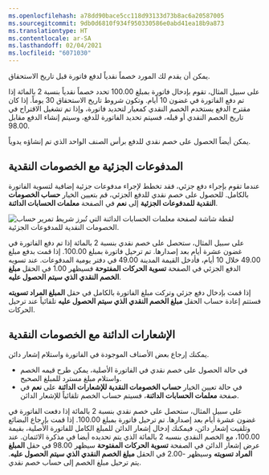 ```yaml
---
ms.openlocfilehash: a78dd90bace5cc118d93133d73b8ac6a20587005
ms.sourcegitcommit: 9db0d6810f934f950330586e0abd41ea18b9a873
ms.translationtype: HT
ms.contentlocale: ar-SA
ms.lasthandoff: 02/04/2021
ms.locfileid: "6071030"
---
```

يمكن أن يقدم لك المورد خصماً نقدياً لدفع فاتورة قبل تاريخ الاستحقاق. 

على سبيل المثال، تقوم بإدخال فاتورة بمبلغ 100.00 تحدد خصماً نقدياً بنسبة 2 بالمائة إذا تم دفع الفاتورة في غضون 10 أيام. وتكون شروط تاريخ الاستحقاق 30 يوماً. إذا كان مقترح الدفع يستخدم الخصم النقدي كمعيار لتحديد فاتورة، وإذا تم تشغيل الاقتراح في تاريخ الخصم النقدي أو قبله، فسيتم تحديد الفاتورة للدفع، وسيتم إنشاء الدفع مقابل 98.00. 

يمكن أيضاً الحصول على خصم نقدي للدفع برأس الصنف الواحد الذي تم إنشاؤه يدوياً.

## <a name="partial-payments-with-cash-discounts"></a>المدفوعات الجزئية مع الخصومات النقدية 

عندما تقوم بإجراء دفع جزئي، فقد تخطط لإجراء مدفوعات جزئية إضافية لتسوية الفاتورة بالكامل. للحصول على خصم نقدي للدفع الجزئي، قم بتعيين الخيار **حساب الخصومات النقدية للمدفوعات الجزئية** إلى **نعم** في الصفحة **معلمات الحسابات الدائنة**.

![لقطة شاشة لصفحة معلمات الحسابات الدائنة التي تُبرز شريط تمرير حساب الخصومات النقدية للمدفوعات الجزئية.](../media/partial-payment.png)


على سبيل المثال، ستحصل على خصم نقدي بنسبة 2 بالمائة إذا تم دفع الفاتورة في غضون عشرة أيام بعد إصدارها. تم ترحيل فاتورة بمبلغ 100.00. إذا قمت بدفع مبلغ 49.00 خلال 10 أيام، فأدخل القيمة المدينة 49.00 في دفتر يومية المدفوعات. عند تسويه الدفع الجزئي في الصفحة **تسوية الحركات المفتوحة** فسيظهر 1.00 في الحقل **مبلغ الخصم النقدي الذي سيتم الحصول عليه**.

إذا قمت بإدخال دفع جزئي وتركت مبلغ الفاتورة بالكامل في حقل **المبلغ المراد تسويته** فستتم إعادة حساب الحقل **مبلغ الخصم النقدي الذي سيتم الحصول عليه** تلقائياً عند ترحيل الحركات.

## <a name="credit-notes-with-cash-discounts"></a>الإشعارات الدائنة‬ مع الخصومات النقدية 

يمكنك إرجاع بعض الأصناف الموجودة في الفاتورة واستلام إشعار دائن. 

- في حالة الحصول على خصم نقدي في الفاتورة الأصلية، يمكن طرح قيمه الخصم واستلام مبلغ مسترد للمبلغ الصحيح. 
- في حالة تعيين الخيار **حساب الخصومات النقدية للإشعارات الدائنة‬** على **نعم** في صفحة **معلمات الحسابات الدائنة**، فسيتم حساب الخصم تلقائياً للإشعار الدائن.

على سبيل المثال، ستحصل على خصم نقدي بنسبة 2 بالمائة إذا دفعت الفاتورة في غضون عشرة أيام بعد إصدارها. تم ترحيل فاتورة بمبلغ 100.00. إذا قمت بإرجاع البضائع وتلقيت إشعار دائن، فيمكنك إدخال إشعار الدائن للمبلغ الكامل للفاتورة الأصلية، بقيمة 100.00، مع الخصم النقدي بنسبه 2 بالمائة الذي يتم تحديده أيضا في مذكرة الائتمان. عند عرض إشعار الدائن في الصفحة **تسوية الحركات المفتوحة** سيظهر 98.00 في حقل **المبلغ المراد تسويته** وسيظهر -2.00 في الحقل **مبلغ الخصم النقدي الذي سيتم الحصول عليه**. يتم ترحيل مبلغ الخصم إلى حساب خصم نقدي.

